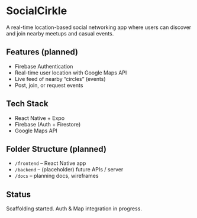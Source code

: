 # SocialCirkle

A real-time location-based social networking app where users can discover and join nearby meetups and casual events.

## Features (planned)
- Firebase Authentication
- Real-time user location with Google Maps API
- Live feed of nearby “circles” (events)
- Post, join, or request events

## Tech Stack
- React Native + Expo
- Firebase (Auth + Firestore)
- Google Maps API

## Folder Structure (planned)
- `/frontend` – React Native app
- `/backend` – (placeholder) future APIs / server
- `/docs` – planning docs, wireframes

## Status
Scaffolding started. Auth & Map integration in progress.


